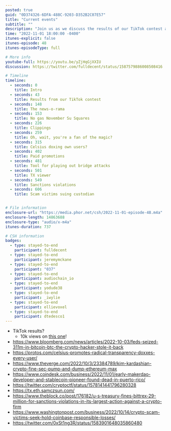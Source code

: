 ```yaml
---
posted: true
guid: "0D374326-6DFA-488C-9203-D352B2C07E57"
title: "Current events"
subtitle: ""
description: "Join us as we discuss the results of our TikTok contest and go over the latest news in the crypto world, including sanctions violations and scam victims suing a custodian. #crypto #news"
time: "2022-11-01 18:00:00 -0400"
itunes-explicit: false
itunes-episode: 48
itunes-episodeType: full

# More info
youtube-full: https://youtu.be/yZjHqGjXXIU
discussion: https://twitter.com/fulldecent/status/1587579886008508416

# Timeline
timeline:
  - seconds: 0
    title: Intro
  - seconds: 43
    title: Results from our TikTok contest
  - seconds: 148
    title: The news-o-rama
  - seconds: 153
    title: No gas November Su Squares
  - seconds: 226
    title: Clippings
  - seconds: 259
    title: Oh, wait, you're a fan of the magic?
  - seconds: 315
    title: Celsius doxing own users?
  - seconds: 402
    title: Paid promotions
  - seconds: 481
    title: Tool for playing out bridge attacks
  - seconds: 501
    title: TX viewer
  - seconds: 549
    title: Sanctions violations
  - seconds: 606
    title: Scam victims suing custodian


# File information
enclosure-url: "https://media.phor.net/csh/2022-11-01-episode-48.m4a"
enclosure-length: 14863688
enclosure-type: "audio/x-m4a"
itunes-duration: 737

# CSH information
badges:
  - type: stayed-to-end
    participant: fulldecent
  - type: stayed-to-end
    participant: jeremymckane
  - type: stayed-to-end
    participant: "037"
  - type: stayed-to-end
    participant: audiochain_io
  - type: stayed-to-end
    participant: yodude38
  - type: stayed-to-end
    participant: _iwylie
  - type: stayed-to-end
    participant: ellievoxel
  - type: stayed-to-end
    participant: dtedesco1
---
```


<!--end of quick notes-->

- TikTok results?
  - 10k views on [this one](https://www.tiktok.com/@fulldecent/video/7158560159445290286?is_copy_url=1&is_from_webapp=v1)!
- https://www.bloomberg.com/news/articles/2022-10-03/feds-seized-311m-in-bitcoin-btc-the-crypto-hacker-stole-it-back
- https://protos.com/celsius-promotes-radical-transparency-doxxes-every-user/
- https://www.theverge.com/2022/10/3/23384789/kim-kardashian-crypto-fine-sec-pump-and-dump-ethereum-max
- https://www.coindesk.com/business/2022/11/01/early-makerdao-developer-and-stablecoin-pioneer-found-dead-in-puerto-rico/
- https://twitter.com/cryptoctf/status/1578141441796280328
- https://tx.eth.samczsun.com/
- https://www.theblock.co/post/176182/u-s-treasury-fines-bittrex-29-million-for-sanctions-violations-in-its-largest-action-against-a-crypto-firm
- https://www.washingtonpost.com/business/2022/10/14/crypto-scam-victims-seek-hold-coinbase-responsible-losses/
- https://twitter.com/0xSt1ng3R/status/1583901648035860480